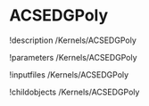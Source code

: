 <!-- MOOSE Documentation Stub: Remove this when content is added. -->

# ACSEDGPoly
!description /Kernels/ACSEDGPoly

!parameters /Kernels/ACSEDGPoly

!inputfiles /Kernels/ACSEDGPoly

!childobjects /Kernels/ACSEDGPoly

